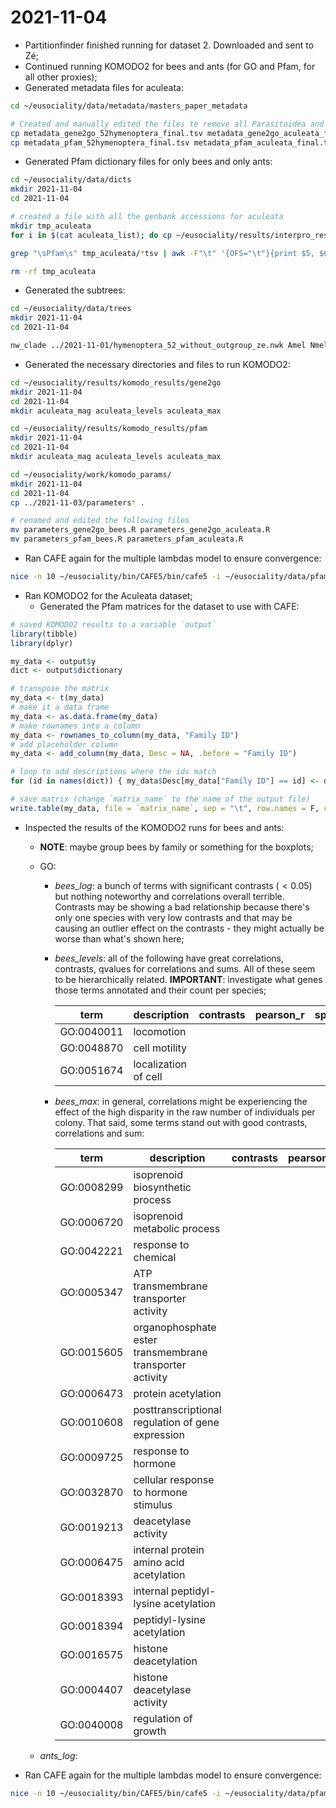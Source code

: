 # 2021-11-04

- Partitionfinder finished running for dataset 2. Downloaded and sent to Zé;
- Continued running KOMODO2 for bees and ants (for GO and Pfam, for all other proxies);
- Generated metadata files for aculeata:
```bash
cd ~/eusociality/data/metadata/masters_paper_metadata

# Created and manually edited the files te remove all Parasitoidea and sawflies
cp metadata_gene2go_52hymenoptera_final.tsv metadata_gene2go_aculeata_final.tsv
cp metadata_pfam_52hymenoptera_final.tsv metadata_pfam_aculeata_final.tsv
```
- Generated Pfam dictionary files for only bees and only ants:
```bash
cd ~/eusociality/data/dicts
mkdir 2021-11-04
cd 2021-11-04

# created a file with all the genbank accessions for aculeata
mkdir tmp_aculeata
for i in $(cat aculeata_list); do cp ~/eusociality/results/interpro_results/2021-09*/${i}* tmp_aculeata/; done

grep "\sPfam\s" tmp_aculeata/*tsv | awk -F"\t" '{OFS="\t"}{print $5, $6}' | sort | uniq > aculeata_pfam_dict.tsv

rm -rf tmp_aculeata
```
- Generated the subtrees:
```bash
cd ~/eusociality/data/trees
mkdir 2021-11-04
cd 2021-11-04

nw_clade ../2021-11-01/hymenoptera_52_without_outgroup_ze.nwk Amel Nmel Obru Acep > aculeata_without_outgroup_ze.nw
```
- Generated the necessary directories and files to run KOMODO2:
```bash
cd ~/eusociality/results/komodo_results/gene2go
mkdir 2021-11-04
cd 2021-11-04
mkdir aculeata_mag aculeata_levels aculeata_max

cd ~/eusociality/results/komodo_results/pfam
mkdir 2021-11-04
cd 2021-11-04
mkdir aculeata_mag aculeata_levels aculeata_max

cd ~/eusociality/work/komodo_params/
mkdir 2021-11-04
cd 2021-11-04
cp ../2021-11-03/parameters* .

# renamed and edited the following files
mv parameters_gene2go_bees.R parameters_gene2go_aculeata.R
mv parameters_pfam_bees.R parameters_pfam_aculeata.R
```
- Ran CAFE again for the multiple lambdas model to ensure convergence:
```bash
nice -n 10 ~/eusociality/bin/CAFE5/bin/cafe5 -i ~/eusociality/data/pfam_matrices/2021-11-01/pfam_matrix_upto_99quantile_variance.tsv -t ~/eusociality/data/trees/2021-11-01/hymenoptera_52_without_outgroup_ze.nwk -o hymenoptera_levels_52_upto_99th_quantile_2nd_run -y ~/eusociality/data/lambda_trees/2021-11-03/hymenoptera_52_without_outgroup_ze_lamda_tree.txt -c 10 -L ../2021-05-04/log.config
```
- Ran KOMODO2 for the Aculeata dataset;
	- Generated the Pfam matrices for the dataset to use with CAFE:
```R
# saved KOMODO2 results to a variable `output`
library(tibble)
library(dplyr)

my_data <- output$y
dict <- output$dictionary

# transpose the matrix
my_data <- t(my_data)
# make it a data frame
my_data <- as.data.frame(my_data)
# make rownames into a column
my_data <- rownames_to_column(my_data, "Family ID")
# add placeholder column
my_data <- add_column(my_data, Desc = NA, .before = "Family ID")

# loop to add descriptions where the ids match
for (id in names(dict)) { my_data$Desc[my_data["Family ID"] == id] <- dict[[id]] }

# save matrix (change `matrix_name` to the name of the output file)
write.table(my_data, file = `matrix_name`, sep = "\t", row.names = F, col.names = T, quote = F)
```
- Inspected the results of the KOMODO2 runs for bees and ants:
	- **NOTE**: maybe group bees by family or something for the boxplots;
	- GO:
		- *bees_log*: a bunch of terms with significant contrasts ($< 0.05$) but nothing noteworthy and correlations overall terrible. Contrasts may be showing a bad relationship because there's only one species with very low contrasts and that may be causing an outlier effect on the contrasts - they might actually be worse than what's shown here;
		- *bees_levels*: all of the following have great correlations, contrasts, qvalues for correlations and sums. All of these seem to be hierarchically related. **IMPORTANT**: investigate what genes those terms annotated and their count per species;

			| term        | description          | contrasts | pearson_r | spearman_r | pearson_q | spearman_q |
			| ----------- | -------------------- | --------- | --------- | ---------- | --------- | ---------- |
			| GO\:0040011 | locomotion           |           |           |            |           |            |
			| GO\:0048870 | cell motility        |           |           |            |           |            |
			| GO\:0051674 | localization of cell |           |           |            |           |            |

		- *bees_max*: in general, correlations might be experiencing the effect of the high disparity in the raw number of individuals per colony. That said, some terms stand out with good contrasts, correlations and sum:

			| term        | description                                              | contrasts | pearson_r | spearman_r | pearson_q | spearman_q |
			| ----------- | -------------------------------------------------------- | --------- | --------- | ---------- | --------- | ---------- |
			| GO\:0008299 | isoprenoid biosynthetic process                          |           |           |            |           |            |
			| GO\:0006720 | isoprenoid metabolic process                             |           |           |            |           |            |
			| GO\:0042221 | response to chemical                                     |           |           |            |           |            |
			| GO\:0005347 | ATP transmembrane transporter activity                   |           |           |            |           |            |
			| GO\:0015605 | organophosphate ester transmembrane transporter activity |           |           |            |           |            |
			| GO\:0006473 | protein acetylation                                      |           |           |            |           |            |
			| GO\:0010608 | posttranscriptional regulation of gene expression        |           |           |            |           |            |
			| GO\:0009725 | response to hormone                                      |           |           |            |           |            |
			| GO\:0032870 | cellular response to hormone stimulus                    |           |           |            |           |            |
			| GO\:0019213 | deacetylase activity                                     |           |           |            |           |            |
			| GO\:0006475 | internal protein amino acid acetylation                  |           |           |            |           |            |
			| GO\:0018393 | internal peptidyl-lysine acetylation                     |           |           |            |           |            |
			| GO\:0018394 | peptidyl-lysine acetylation                              |           |           |            |           |            |
			| GO\:0016575 | histone deacetylation                                    |           |           |            |           |            |
			| GO\:0004407 | histone deacetylase activity                             |           |           |            |           |            |
			| GO\:0040008 | regulation of growth                                     |           |           |            |           |            |

	- *ants_log*: 
- Ran CAFE again for the multiple lambdas model to ensure convergence:
```bash
nice -n 10 ~/eusociality/bin/CAFE5/bin/cafe5 -i ~/eusociality/data/pfam_matrices/2021-11-01/pfam_matrix_upto_99quantile_variance.tsv -t ~/eusociality/data/trees/2021-11-01/hymenoptera_52_without_outgroup_ze.nwk -o hymenoptera_levels_52_upto_99th_quantile_3nd_run -y ~/eusociality/data/lambda_trees/2021-11-03/hymenoptera_52_without_outgroup_ze_lamda_tree.txt -c 10 -L ../2021-05-04/log.config
```